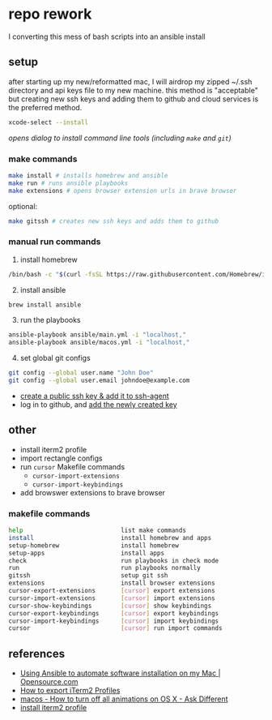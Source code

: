 # repo rework

I converting this mess of bash scripts into an ansible install

## setup

after starting up my new/reformatted mac, I will airdrop my zipped ~/.ssh directory and api keys file to my new machine. this method is "acceptable" but creating new ssh keys and adding them to github and cloud services is the preferred method.

```bash
xcode-select --install
```

*opens dialog to install command line tools (including `make` and `git`)*

### make commands

```bash
make install # installs homebrew and ansible
make run # runs ansible playbooks
make extensions # opens browser extension urls in brave browser
```

optional:

```bash
make gitssh # creates new ssh keys and adds them to github
```

### manual run commands

1. install homebrew

```bash
/bin/bash -c "$(curl -fsSL https://raw.githubusercontent.com/Homebrew/install/master/install.sh)"
```

2. install ansible

```bash
brew install ansible
```

3. run the playbooks

```bash
ansible-playbook ansible/main.yml -i "localhost,"
ansible-playbook ansible/macos.yml -i "localhost,"
```

4. set global git configs

```bash
git config --global user.name "John Doe"
git config --global user.email johndoe@example.com
```

- [create a public ssh key & add it to ssh-agent](https://docs.github.com/en/authentication/connecting-to-github-with-ssh/generating-a-new-ssh-key-and-adding-it-to-the-ssh-agent)
- log in to github, and [add the newly created key](https://docs.github.com/en/authentication/connecting-to-github-with-ssh/adding-a-new-ssh-key-to-your-github-account)

## other

- install iterm2 profile
- import rectangle configs
- run `cursor` Makefile commands
    - `cursor-import-extensions`
    - `cursor-import-keybindings`
- add browswer extensions to brave browser

### makefile commands

```bash
help                           list make commands
install                        install homebrew and apps
setup-homebrew                 install homebrew
setup-apps                     install apps
check                          run playbooks in check mode
run                            run playbooks normally
gitssh                         setup git ssh
extensions                     install browser extensions
cursor-export-extensions       [cursor] export extensions
cursor-import-extensions       [cursor] import extensions
cursor-show-keybindings        [cursor] show keybindings
cursor-export-keybindings      [cursor] export keybindings
cursor-import-keybindings      [cursor] import keybindings
cursor                         [cursor] run import commands
```

## references

- [Using Ansible to automate software installation on my Mac | Opensource.com](https://opensource.com/article/22/6/install-software-macos-ansible-homebrew)
- [How to export iTerm2 Profiles](https://stackoverflow.com/a/69724735/14343465)
- [macos - How to turn off all animations on OS X - Ask Different](https://apple.stackexchange.com/questions/14001/how-to-turn-off-all-animations-on-os-x)
- [install iterm2 profile](https://stackoverflow.com/a/66923620/14343465)

